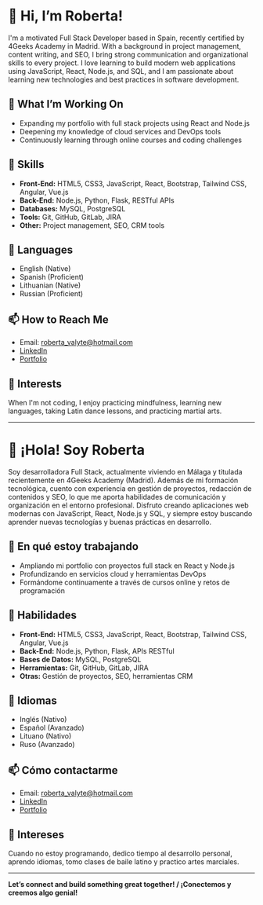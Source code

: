 # 👋 Hi, I’m Roberta!

I'm a motivated Full Stack Developer based in Spain, recently certified by 4Geeks Academy in Madrid. With a background in project management, content writing, and SEO, I bring strong communication and organizational skills to every project. I love learning to build modern web applications using JavaScript, React, Node.js, and SQL, and I am passionate about learning new technologies and best practices in software development.

## 🔭 What I’m Working On
- Expanding my portfolio with full stack projects using React and Node.js
- Deepening my knowledge of cloud services and DevOps tools
- Continuously learning through online courses and coding challenges

## 🌱 Skills
- **Front-End:** HTML5, CSS3, JavaScript, React, Bootstrap, Tailwind CSS, Angular, Vue.js
- **Back-End:** Node.js, Python, Flask, RESTful APIs
- **Databases:** MySQL, PostgreSQL
- **Tools:** Git, GitHub, GitLab, JIRA
- **Other:** Project management, SEO, CRM tools

## 💬 Languages
- English (Native)
- Spanish (Proficient)
- Lithuanian (Native)
- Russian (Proficient)

## 📫 How to Reach Me
- Email: roberta_valyte@hotmail.com
- [LinkedIn](https://www.linkedin.com/in/roberta-valyte)
- [Portfolio](https://github.com/roberta-val)

## 🚀 Interests
When I'm not coding, I enjoy practicing mindfulness, learning new languages, taking Latin dance lessons, and practicing martial arts.

---

# 👋 ¡Hola! Soy Roberta

Soy desarrolladora Full Stack, actualmente viviendo en Málaga y titulada recientemente en 4Geeks Academy (Madrid). Además de mi formación tecnológica, cuento con experiencia en gestión de proyectos, redacción de contenidos y SEO, lo que me aporta habilidades de comunicación y organización en el entorno profesional. Disfruto creando aplicaciones web modernas con JavaScript, React, Node.js y SQL, y siempre estoy buscando aprender nuevas tecnologías y buenas prácticas en desarrollo.

## 🔭 En qué estoy trabajando
- Ampliando mi portfolio con proyectos full stack en React y Node.js
- Profundizando en servicios cloud y herramientas DevOps
- Formándome continuamente a través de cursos online y retos de programación

## 🌱 Habilidades
- **Front-End:** HTML5, CSS3, JavaScript, React, Bootstrap, Tailwind CSS, Angular, Vue.js
- **Back-End:** Node.js, Python, Flask, APIs RESTful
- **Bases de Datos:** MySQL, PostgreSQL
- **Herramientas:** Git, GitHub, GitLab, JIRA
- **Otras:** Gestión de proyectos, SEO, herramientas CRM

## 💬 Idiomas
- Inglés (Nativo)
- Español (Avanzado)
- Lituano (Nativo)
- Ruso (Avanzado)

## 📫 Cómo contactarme
- Email: roberta_valyte@hotmail.com
- [LinkedIn](https://www.linkedin.com/in/roberta-valyte)
- [Portfolio](https://github.com/roberta-val)

## 🚀 Intereses
Cuando no estoy programando, dedico tiempo al desarrollo personal, aprendo idiomas, tomo clases de baile latino y practico artes marciales.

---

**Let’s connect and build something great together! / ¡Conectemos y creemos algo genial!**
